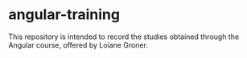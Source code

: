 # angular-training

This repository is intended to record the studies obtained through the Angular course, offered by Loiane Groner.